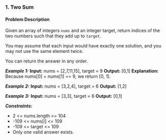 ### 1. Two Sum

#### Problem Description
Given an array of integers `nums` and an integer target, return indices of the two numbers such that they add up to `target`.

You may assume that each input would have exactly one solution, and you may not use the same element twice.

You can return the answer in any order.

***Example 1:***
**Input:** nums = [2,7,11,15], target = 9
**Output:** [0,1]
**Explanation:** Because nums[0] + nums[1] == 9, we return [0, 1].

***Example 2:***
**Input:** nums = [3,2,4], target = 6
**Output:** [1,2]

***Example 3:***
**Input:** nums = [3,3], target = 6
**Output:** [0,1]

***Constraints:***
- 2 <= nums.length <= 104
- -109 <= nums[i] <= 109
- -109 <= target <= 109
- Only one valid answer exists.
